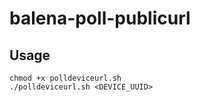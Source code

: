 # balena-poll-publicurl

## Usage

```
chmod +x polldeviceurl.sh
./polldeviceurl.sh <DEVICE_UUID>
```
